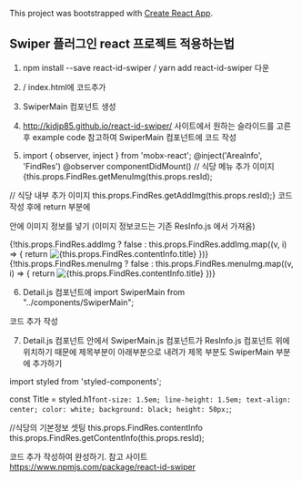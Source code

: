 This project was bootstrapped with [Create React App](https://github.com/facebook/create-react-app).

## Swiper 플러그인 react 프로젝트 적용하는법    
1. npm install --save react-id-swiper / yarn add react-id-swiper 다운

2. <script src="https://unpkg.com/react-id-swiper@1.6.8/lib/react-id-swiper.min.js"></script> / <link rel="stylesheet" href="https://cdnjs.cloudflare.com/ajax/libs/Swiper/4.4.1/css/swiper.min.css"> index.html에 코드추가

3. SwiperMain 컴포넌트 생성 

4. http://kidjp85.github.io/react-id-swiper/ 사이트에서 원하는 슬라이드를 고른후 example code 참고하여 SwiperMain 컴포넌트에 코드 작성

5. import { observer, inject } from 'mobx-react';
@inject('AreaInfo', 'FindRes')
@observer
componentDidMount()
// 식당 메뉴 추가 이미지 
{this.props.FindRes.getMenuImg(this.props.resId);

// 식당 내부 추가 이미지 
    this.props.FindRes.getAddImg(this.props.resId);}
코드 작성 후에 
return 부분에 <div></div>안에 이미지 정보를 넣기 
(이미지 정보코드는 기존 ResInfo.js 에서 가져옴)
<div>
          <Swiper {...params}>
            <div> 
              {!this.props.FindRes.addImg ? false : this.props.FindRes.addImg.map((v, i) => {
                return  <img src={v.originimgurl} alt={this.props.FindRes.contentInfo.title} key={i}/>
              })}
            </div>
            <div>
              {!this.props.FindRes.menuImg ? false : this.props.FindRes.menuImg.map((v, i) => {
                return  <img src={v.originimgurl} alt={this.props.FindRes.contentInfo.title} key={i}/>
              })}
            </div>
          </Swiper>
        </div>

6. Detail.js 컴포넌트에 
import SwiperMain from "../components/SwiperMain";
<SwiperMain resId={this.props.match.params.id}/>
코드 추가 작성

7. Detail.js 컴포넌트 안에서  SwiperMain.js 컴포넌트가 ResInfo.js 컴포넌트 위에 위치하기 때문에 제목부분이 아래부분으로 내려가 제목 부분도 SwiperMain 부분에 추가하기 

import styled from 'styled-components';

const Title = styled.h1`
  font-size: 1.5em;
  line-height: 1.5em;
  text-align: center;
  color: white;
  background: black;
  height: 50px;
`;

//식당의 기본정보 셋팅 this.props.FindRes.contentInfo
    this.props.FindRes.getContentInfo(this.props.resId);

<div>
          <Title>{this.props.FindRes.contentInfo.title}
          </Title>
        </div>

코드 추가 작성하여 완성하기.
참고 사이트 https://www.npmjs.com/package/react-id-swiper

